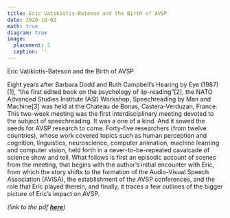 ```yaml
---
title: Eric Vatikiotis-Bateson and the Birth of AVSP
date: 2020-10-02
math: true
diagram: true
image:
  placement: 1
  caption: ''
---
```


Eric Vatikiotis-Bateson and the Birth of AVSP

Eight years after Barbara Dodd and Ruth Campbell’s Hearing by Eye (1987)[1], “the first edited book on the psychology of lip-reading”[2], the NATO Advanced Studies Institute (ASI) Workshop, Speechreading by Man and Machine[3] was held at the Chateau de Bonas, Castera-Verduzan, France. This two-week meeting was the first interdisciplinary meeting devoted to the subject of speechreading. It was a one of a kind. And it sowed the seeds for AVSP research to come. Forty-five researchers (from twelve countries), whose work covered topics such as human perception and cognition, linguistics, neuroscience, computer animation, machine learning and computer vision, held forth in a never-to-be-repeated cavalcade of science show and tell. What follows is first an episodic account of scenes from the meeting, that begins with the author’s initial encounter with Eric, from which the story shifts to the formation of the Audio-Visual Speech Association (AVISA), the establishment of the AVSP conferences, and the role that Eric played therein, and finally, it traces a few outlines of the bigger picture of Eric’s impact on AVSP.

<p><em>(link to the pdf <strong><a href="../wp-content/uploads/2017/07/EricVB_AVISAAVSP_final.pdf">here</a></strong>)</em></p>